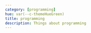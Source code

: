 ```yaml
---
category: [programming]
hue: var(--c-themeHueGreen) 
title: programming
description: Things about programming
---
```

